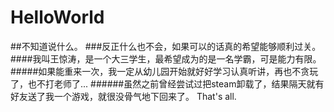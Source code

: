 # HelloWorld
##不知道说什么。
###反正什么也不会，如果可以的话真的希望能够顺利过关。
####我叫王惊涛，是一个大三学生，最希望成为的是一名学霸，可是能力有限。
#####如果能重来一次，我一定从幼儿园开始就好好学习认真听讲，再也不贪玩了，也不打老师了...
######虽然之前曾经尝试过把steam卸载了，结果隔天就有好友送了我一个游戏，就很没骨气地下回来了。
That's all.


